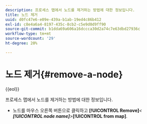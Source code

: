 ```yaml
---
description: 프로세스 맵에서 노드를 제거하는 방법에 대한 정보입니다.
title: 노드 제거
uuid: d0fc47e6-e09e-439a-b1ab-19ed4c86b412
exl-id: c8e4a6a4-8197-435c-8cb2-c5e9d0d9ff90
source-git-commit: b1dda69a606a16dccca30d2a74c7e63dbd27936c
workflow-type: tm+mt
source-wordcount: '29'
ht-degree: 20%

---
```


# 노드 제거{#remove-a-node}

{{eol}}

프로세스 맵에서 노드를 제거하는 방법에 대한 정보입니다.

* 노드를 마우스 오른쪽 버튼으로 클릭하고 **[!UICONTROL Remove]***&lt; **[!UICONTROL node name]**>***[!UICONTROL from map]**.
